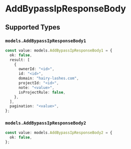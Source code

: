 # AddBypassIpResponseBody


## Supported Types

### `models.AddBypassIpResponseBody1`

```typescript
const value: models.AddBypassIpResponseBody1 = {
  ok: false,
  result: [
    {
      ownerId: "<id>",
      id: "<id>",
      domain: "hairy-lashes.com",
      projectId: "<id>",
      note: "<value>",
      isProjectRule: false,
    },
  ],
  pagination: "<value>",
};
```

### `models.AddBypassIpResponseBody2`

```typescript
const value: models.AddBypassIpResponseBody2 = {
  ok: false,
};
```

